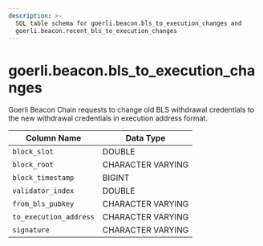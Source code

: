 ```yaml
---
description: >-
  SQL table schema for goerli.beacon.bls_to_execution_changes and
  goerli.beacon.recent_bls_to_execution_changes
---
```


# goerli.beacon.bls\_to\_execution\_changes

Goerli Beacon Chain requests to change old BLS withdrawal credentials to the new withdrawal credentials in execution address format.

| Column Name            | Data Type         |
| ---------------------- | ----------------- |
| `block_slot`           | DOUBLE            |
| `block_root`           | CHARACTER VARYING |
| `block_timestamp`      | BIGINT            |
| `validator_index`      | DOUBLE            |
| `from_bls_pubkey`      | CHARACTER VARYING |
| `to_execution_address` | CHARACTER VARYING |
| `signature`            | CHARACTER VARYING |
